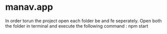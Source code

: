 # manav.app

In order torun the project open each folder be and fe seperately.
Open both the folder in terminal and execute the following command : 
npm start

